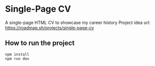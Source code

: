 # Single-Page CV

A single-page HTML CV to showcase my career history
Project idea url: https://roadmap.sh/projects/single-page-cv

## How to run the project
```
npm install
npm run dev